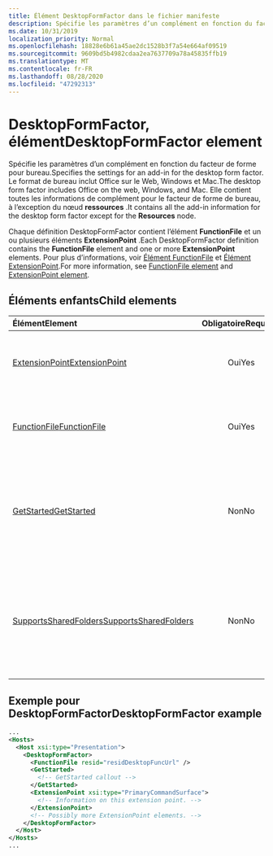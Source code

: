 ```yaml
---
title: Élément DesktopFormFactor dans le fichier manifeste
description: Spécifie les paramètres d’un complément en fonction du facteur de forme pour bureau.
ms.date: 10/31/2019
localization_priority: Normal
ms.openlocfilehash: 18828e6b61a45ae2dc1528b3f7a54e664af09519
ms.sourcegitcommit: 9609bd5b4982cdaa2ea7637709a78a45835ffb19
ms.translationtype: MT
ms.contentlocale: fr-FR
ms.lasthandoff: 08/28/2020
ms.locfileid: "47292313"
---
```

# <a name="desktopformfactor-element"></a><span data-ttu-id="0e9c8-103">DesktopFormFactor, élément</span><span class="sxs-lookup"><span data-stu-id="0e9c8-103">DesktopFormFactor element</span></span>

<span data-ttu-id="0e9c8-104">Spécifie les paramètres d’un complément en fonction du facteur de forme pour bureau.</span><span class="sxs-lookup"><span data-stu-id="0e9c8-104">Specifies the settings for an add-in for the desktop form factor.</span></span> <span data-ttu-id="0e9c8-105">Le format de bureau inclut Office sur le Web, Windows et Mac.</span><span class="sxs-lookup"><span data-stu-id="0e9c8-105">The desktop form factor includes Office on the web, Windows, and Mac.</span></span> <span data-ttu-id="0e9c8-106">Elle contient toutes les informations de complément pour le facteur de forme de bureau, à l’exception du nœud **ressources** .</span><span class="sxs-lookup"><span data-stu-id="0e9c8-106">It contains all the add-in information for the desktop form factor except for the **Resources** node.</span></span>

<span data-ttu-id="0e9c8-107">Chaque définition DesktopFormFactor contient l’élément **FunctionFile** et un ou plusieurs éléments **ExtensionPoint** .</span><span class="sxs-lookup"><span data-stu-id="0e9c8-107">Each DesktopFormFactor definition contains the **FunctionFile** element and one or more **ExtensionPoint** elements.</span></span> <span data-ttu-id="0e9c8-108">Pour plus d’informations, voir [Élément FunctionFile](functionfile.md) et [Élément ExtensionPoint](extensionpoint.md).</span><span class="sxs-lookup"><span data-stu-id="0e9c8-108">For more information, see [FunctionFile element](functionfile.md) and [ExtensionPoint element](extensionpoint.md).</span></span>

## <a name="child-elements"></a><span data-ttu-id="0e9c8-109">Éléments enfants</span><span class="sxs-lookup"><span data-stu-id="0e9c8-109">Child elements</span></span>

| <span data-ttu-id="0e9c8-110">Élément</span><span class="sxs-lookup"><span data-stu-id="0e9c8-110">Element</span></span>                               | <span data-ttu-id="0e9c8-111">Obligatoire</span><span class="sxs-lookup"><span data-stu-id="0e9c8-111">Required</span></span> | <span data-ttu-id="0e9c8-112">Description</span><span class="sxs-lookup"><span data-stu-id="0e9c8-112">Description</span></span>  |
|:--------------------------------------|:--------:|:-------------|
| [<span data-ttu-id="0e9c8-113">ExtensionPoint</span><span class="sxs-lookup"><span data-stu-id="0e9c8-113">ExtensionPoint</span></span>](extensionpoint.md)   | <span data-ttu-id="0e9c8-114">Oui</span><span class="sxs-lookup"><span data-stu-id="0e9c8-114">Yes</span></span>      | <span data-ttu-id="0e9c8-115">Définit l’emplacement où se trouvent les fonctionnalités d’un complément</span><span class="sxs-lookup"><span data-stu-id="0e9c8-115">Defines where an add-in exposes functionality.</span></span> |
| [<span data-ttu-id="0e9c8-116">FunctionFile</span><span class="sxs-lookup"><span data-stu-id="0e9c8-116">FunctionFile</span></span>](functionfile.md)       | <span data-ttu-id="0e9c8-117">Oui</span><span class="sxs-lookup"><span data-stu-id="0e9c8-117">Yes</span></span>      | <span data-ttu-id="0e9c8-118">URL pointant vers un fichier qui contient les fonctions JavaScript.</span><span class="sxs-lookup"><span data-stu-id="0e9c8-118">A URL to a file that contains JavaScript functions.</span></span>|
| [<span data-ttu-id="0e9c8-119">GetStarted</span><span class="sxs-lookup"><span data-stu-id="0e9c8-119">GetStarted</span></span>](getstarted.md)           | <span data-ttu-id="0e9c8-120">Non</span><span class="sxs-lookup"><span data-stu-id="0e9c8-120">No</span></span>       | <span data-ttu-id="0e9c8-121">Définit la légende qui s’affiche lors de l’installation du complément dans Word, Excel ou PowerPoint.</span><span class="sxs-lookup"><span data-stu-id="0e9c8-121">Defines the callout that appears when installing the add-in in Word, Excel, or PowerPoint.</span></span> |
| [<span data-ttu-id="0e9c8-122">SupportsSharedFolders</span><span class="sxs-lookup"><span data-stu-id="0e9c8-122">SupportsSharedFolders</span></span>](supportssharedfolders.md) | <span data-ttu-id="0e9c8-123">Non</span><span class="sxs-lookup"><span data-stu-id="0e9c8-123">No</span></span> | <span data-ttu-id="0e9c8-124">Définit si le complément Outlook est disponible dans les scénarios de délégué.</span><span class="sxs-lookup"><span data-stu-id="0e9c8-124">Defines whether the Outlook add-in is available in delegate scenarios.</span></span> <span data-ttu-id="0e9c8-125">Valeur *false* par défaut.</span><span class="sxs-lookup"><span data-stu-id="0e9c8-125">Set to *false* by default.</span></span> |

## <a name="desktopformfactor-example"></a><span data-ttu-id="0e9c8-126">Exemple pour DesktopFormFactor</span><span class="sxs-lookup"><span data-stu-id="0e9c8-126">DesktopFormFactor example</span></span>

```xml
...
<Hosts>
  <Host xsi:type="Presentation">
    <DesktopFormFactor>
      <FunctionFile resid="residDesktopFuncUrl" />
      <GetStarted>
        <!-- GetStarted callout -->
      </GetStarted>
      <ExtensionPoint xsi:type="PrimaryCommandSurface">
        <!-- Information on this extension point. -->
      </ExtensionPoint>
      <!-- Possibly more ExtensionPoint elements. -->
    </DesktopFormFactor>
  </Host>
</Hosts>
...
```
